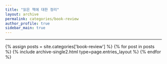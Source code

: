 ```yaml
---
title: "읽은 책에 대한 정리"
layout: archive
permalink: categories/book-review
author_profile: true
sidebar_main: true
---
```


<!-- 공백이 포함되어 있는 카테고리 이름의 경우 site.categories.['a b c'] 이런식으로! -->

***

{% assign posts = site.categories['book-review'] %}
{% for post in posts %} {% include archive-single2.html type=page.entries_layout %} {% endfor %}